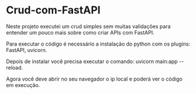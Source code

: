 # Crud-com-FastAPI
Neste projeto executei um crud simples sem muitas validações para entender um pouco mais sobre como criar APIs com FastAPI.

Para executar o código é necessário a instalação do python com os plugins: FastAPI, uvicorn.

Depois de instalar você precisa executar o comando: uvicorn main:app --reload.

Agora você deve abrir no seu navegador o ip local e poderá ver o código em execução.
